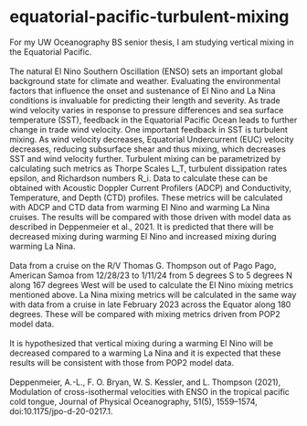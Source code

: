 # equatorial-pacific-turbulent-mixing
For my UW Oceanography BS senior thesis, I am studying vertical mixing in the Equatorial Pacific. <br>
<br>
The natural El Nino Southern Oscillation (ENSO) sets an important global background state for climate and weather. Evaluating the environmental factors that influence the onset and sustenance of El Nino and La Nina conditions is invaluable for predicting their length and severity. As trade wind velocity varies in response to pressure differences and sea surface temperature (SST), feedback in the Equatorial Pacific Ocean leads to further change in trade wind velocity. One important feedback in SST is turbulent mixing. As wind velocity decreases, Equatorial Undercurrent (EUC) velocity decreases, reducing subsurface shear and thus mixing, which decreases SST and wind velocity further. Turbulent mixing can be parametrized by calculating such metrics as Thorpe Scales L_T, turbulent dissipation rates epsilon, and Richardson numbers R_i. Data to calculate these can be obtained with Acoustic Doppler Current Profilers (ADCP) and Conductivity, Temperature, and Depth (CTD) profiles. These metrics will be calculated with ADCP and CTD data from warming El Nino and warming La Nina cruises. The results will be compared with those driven with model data as described in Deppenmeier et al., 2021. It is predicted that there will be decreased mixing during warming El Nino and increased mixing during warming La Nina. <br>
<br>
Data from a cruise on the R/V Thomas G. Thompson out of Pago Pago, American Samoa from 12/28/23 to 1/11/24 from 5 degrees S to 5 degrees N along 167 degrees West will be used to calculate the El Nino mixing metrics mentioned above. La Nina mixing metrics will be calculated in the same way with data from a cruise in late February 2023 across the Equator along 180 degrees. These will be compared with mixing metrics driven from POP2 model data. <br>
<br>
It is hypothesized that vertical mixing during a warming El Nino will be decreased compared to a warming La Nina and it is expected that these results will be consistent with those from POP2 model data.<br>
<br>
Deppenmeier, A.-L., F. O. Bryan, W. S. Kessler, and L. Thompson (2021), Modulation of cross-isothermal velocities with ENSO in the tropical pacific cold tongue, Journal of Physical Oceanography, 51(5), 1559–1574, doi:10.1175/jpo-d-20-0217.1. 

